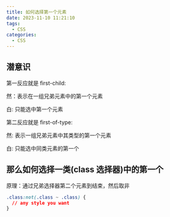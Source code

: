 ```yaml
---
title: 如何选择第一个元素
date: 2023-11-10 11:21:10
tags:
  - CSS
categories:
  - CSS
---
```


## 潜意识

第一反应就是 first-child:

然：表示在一组兄弟元素中的第一个元素

白: 只能选中第一个元素

第二反应就是 first-of-type:

然: 表示一组兄弟元素中其类型的第一个元素

白: 只能选中同类元素的第一个

## 那么如何选择一类(class 选择器)中的第一个

原理：通过兄弟选择器第二个元素到结束，然后取非

```CSS
.class:not(.class ~ .class) {
  // any style you want
}
```
